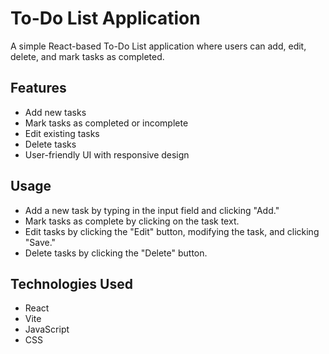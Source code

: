 

#  To-Do List Application
A simple React-based To-Do List application where users can add, edit, delete, and mark tasks as completed.

## Features
- Add new tasks
- Mark tasks as completed or incomplete
- Edit existing tasks
- Delete tasks
- User-friendly UI with responsive design

## Usage
- Add a new task by typing in the input field and clicking "Add."
- Mark tasks as complete by clicking on the task text.
- Edit tasks by clicking the "Edit" button, modifying the task, and clicking "Save."
- Delete tasks by clicking the "Delete" button.

## Technologies Used
- React
- Vite
- JavaScript 
- CSS
